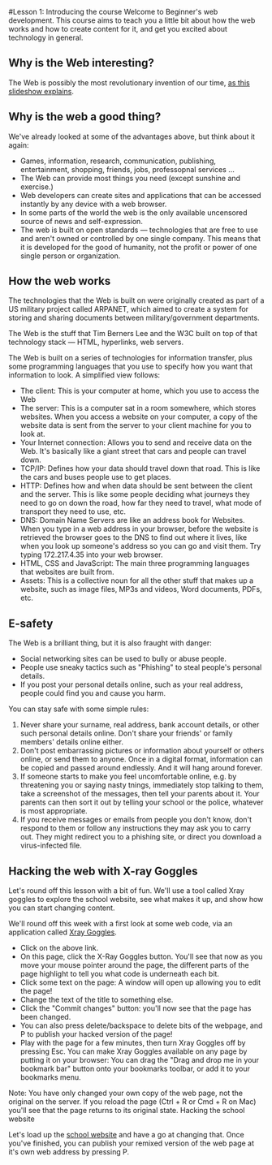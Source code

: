 #Lesson 1: Introducing the course
Welcome to Beginner's web development. This course aims to teach you a little bit about how the web works and how to create content for it, and get you excited about technology in general. 

## Why is the Web interesting?
The Web is possibly the most revolutionary invention of our time, [as this slideshow explains](http://slides.com/chrisdavidmills/what-is-the-web#/).

## Why is the web a good thing?
We've already looked at some of the advantages above, but think about it again:

* Games, information, research, communication, publishing, entertainment, shopping, friends, jobs, professopnal services ...
* The Web can provide most things you need (except sunshine and exercise.)
* Web developers can create sites and applications that can be accessed instantly by any device with a web browser.
* In some parts of the world the web is the only available uncensored source of news and self-expression.
* The web is built on open standards — technologies that are free to use and aren't owned or controlled by one single company. This means that it is developed for the good of humanity, not the profit or power of one single person or organization.

## How the web works
The technologies that the Web is built on were originally created as part of a US military project called ARPANET, which aimed to create a system for storing and sharing documents between military/government departments.

The Web is the stuff that Tim Berners Lee and the W3C built on top of that technology stack — HTML, hyperlinks, web servers.

The Web is built on a series of technologies for information transfer, plus some programming languages that you use to specify how you want that information to look. A simplified view follows:

* The client: This is your computer at home, which you use to access the Web
* The server: This is a computer sat in a room somewhere, which stores websites. When you access a website on your computer, a copy of the website data is sent from the server to your client machine for you to look at.
* Your Internet connection: Allows you to send and receive data on the Web. It's basically like a giant street that cars and people can travel down.
* TCP/IP: Defines how your data should travel down that road. This is like the cars and buses people use to get places.
* HTTP: Defines how and when data should be sent between the client and the server. This is like some people deciding what journeys they need to go on down the road, how far they need to travel, what mode of transport they need to use, etc.
* DNS: Domain Name Servers are like an address book for Websites. When you type in a web address in your browser, before the website is retrieved the browser goes to the DNS to find out where it lives, like when you look up someone's address so you can go and visit them. Try typing 172.217.4.35 into your web browser.
* HTML, CSS and JavaScript: The main three programming languages that websites are built from.
* Assets: This is a collective noun for all the other stuff that makes up a website, such as image files, MP3s and videos, Word documents, PDFs, etc.


## E-safety
The Web is a brilliant thing, but it is also fraught with danger:

* Social networking sites can be used to bully or abuse people.
* People use sneaky tactics such as "Phishing" to steal people's personal details.
* If you post your personal details online, such as your real address, people could find you and cause you harm.

You can stay safe with some simple rules:

1. Never share your surname, real address, bank account details, or other such personal details online. Don't share your friends' or family members' details online either.
2. Don't post embarrassing pictures or information about yourself or others online, or send them to anyone. Once in a digital format, information can be copied and passed around endlessly. And it will hang around forever.
3. If someone starts to make you feel uncomfortable online, e.g. by threatening you or saying nasty tnings, immediately stop talking to them, take a screenshot of the messages, then tell your parents about it. Your parents can then sort it out by telling your school or the police, whatever is most appropriate.
4. If you receive messages or emails from people you don't know, don't respond to them or follow any instructions they may ask you to carry out. They might redirect you to a phishing site, or direct you download a virus-infected file.


## Hacking the web with X-ray Goggles
Let's round off this lesson with a bit of fun. We'll use a tool called Xray goggles to explore the school website, see what makes it up, and show how you can start changing content.

We'll round off this week with a first look at some web code, via an application called [Xray Goggles](https://goggles.mozilla.org/).

* Click on the above link.
* On this page, click the X-Ray Goggles button. You'll see that now as you move your mouse pointer around the page, the different parts of the page highlight to tell you what code is underneath each bit.
* Click some text on the page: A window will open up allowing you to edit the page!
* Change the text of the title to something else.
* Click the "Commit changes" button: you'll now see that the page has been changed.
* You can also press delete/backspace to delete bits of the webpage, and P to publish your hacked version of the page!
* Play with the page for a few minutes, then turn Xray Goggles off by pressing Esc.
    You can make Xray Goggles available on any page by putting it on your browser: You can drag the "Drag and drop me in your bookmark bar" button onto your bookmarks toolbar, or add it to your bookmarks menu.

Note: You have only changed your own copy of the web page, not the original on the server. If you reload the page (Ctrl + R or Cmd + R on Mac) you'll see that the page returns to its original state.
Hacking the school website

Let's load up the [school website](http://www.stchads.oldham.sch.uk/) and have a go at changing that. Once you've finished, you can publish your remixed version of the web page at it's own web address by pressing P.